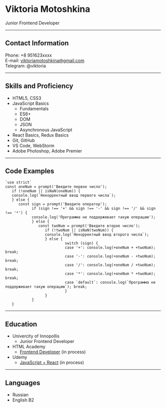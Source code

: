 # Viktoria Motoshkina

Junior Frontend Developer

---

## Contact Information

Phone: +8 951623xxxx</br>
E-mail: viktoriamotoshkina@gmail.com</br>
Telegram: @viktoria</br>

---

## Skills and Proficiency

- HTML5, CSS3
- JavaScript Basics
  - Fundamentals
  - ES6+
  - DOM
  - JSON
  - Asynchronous JavaScript
- React Basics, Redux Basics
- Git, GitHub
- VS Code, WebStorm
- Adobe Photoshop, Adobe Premier

---

## Code Examples

```
`use strict`
const oneNum = prompt('Введите первое число');
   if (!oneNum || isNaN(oneNum)) {
   console.log(`Некорректный ввод первого числа`);
   } else {
      const sign = prompt('Введите оператор');
            if (sign !== '+' && sign !== '-' && sign !== '/' && sign !== '*') {
            console.log('Программа не поддерживает такую операцию');
            } else {
               const twoNum = prompt('Введите второе число');
                  if (!twoNum || isNaN(twoNum)) {
                  console.log(`Некорректный ввод второго числа`);
                  } else {
                           switch (sign) {
                           case '+': console.log(+oneNum + +twoNum); break;
                           case '-': console.log(+oneNum - +twoNum); break;
                           case '/': console.log(+oneNum / +twoNum); break;
                           case '*': console.log(+oneNum * +twoNum); break;
                           case `default`: console.log(`Программа не поддерживает такую операцию`); break;
                           }
                  }
            }
   }
```

---

## Education

- Univercity of Innopollis
  - Junior Frontend Developer
- HTML Academy
  - [Frontend Developer](https://htmlacademy.ru/profession/frontender) (in process)
- Udemy
  - [JavaScript + React](https://www.udemy.com/share/101WCC3@-HXyCIFcN33G_ZZ6f4TYt-b-KKiUYYygQre_1Vr5cD3m7nsFh2FrzxK1w2puZ9lbYg==/) (in process)

---

## Languages

- Russian
- English B2
